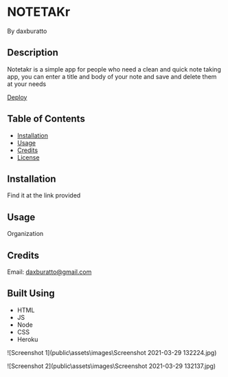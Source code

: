# NOTETAKr

By daxburatto

## Description

Notetakr is a simple app for people who need a clean and quick note taking app, you can enter a title and body of your note and save and delete them at your needs

[Deploy](https://calm-fortress-47308.herokuapp.com/)

## Table of Contents

* [Installation](#installation)
* [Usage](#usage)
* [Credits](#credits)
* [License](#license)

## Installation

Find it at the link provided

## Usage

Organization

## Credits

Email: daxburatto@gmail.com

## Built Using

* HTML
* JS
* Node
* CSS
* Heroku

![Screenshot 1](public\assets\images\Screenshot 2021-03-29 132224.jpg)

![Screenshot 2](public\assets\images\Screenshot 2021-03-29 132137.jpg)
